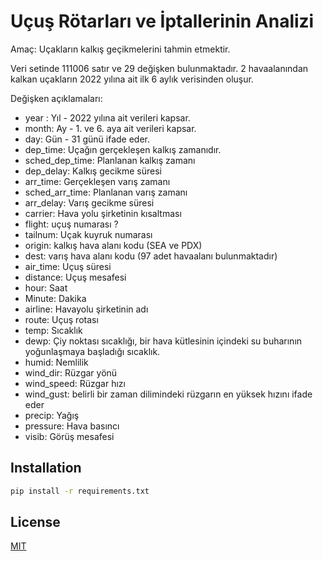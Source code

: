 
# Uçuş Rötarları ve İptallerinin Analizi #

Amaç: Uçakların kalkış geçikmelerini tahmin etmektir.


Veri setinde 111006 satır ve 29 değişken bulunmaktadır. 2 havaalanından kalkan uçakların 2022 yılına ait ilk 6 aylık verisinden oluşur.

Değişken açıklamaları:

- year : Yıl - 2022 yılına ait verileri kapsar.
- month: Ay - 1. ve 6. aya ait verileri kapsar.
- day: Gün - 31 günü ifade eder.
- dep_time: Uçağın gerçekleşen kalkış zamanıdır. 
- sched_dep_time: Planlanan kalkış zamanı
- dep_delay: Kalkış gecikme süresi
- arr_time: Gerçekleşen varış zamanı
- sched_arr_time: Planlanan varış zamanı
- arr_delay: Varış gecikme süresi
- carrier: Hava yolu şirketinin kısaltması
- flight: uçuş numarası ?
- tailnum: Uçak kuyruk numarası
- origin: kalkış hava alanı kodu (SEA ve PDX)
- dest: varış hava alanı kodu (97 adet havaalanı bulunmaktadır)
- air_time: Uçuş süresi
- distance: Uçuş mesafesi
- hour: Saat
- Minute: Dakika
- airline: Havayolu şirketinin adı
- route: Uçuş rotası
- temp: Sıcaklık
- dewp: Çiy noktası sıcaklığı, bir hava kütlesinin içindeki su buharının yoğunlaşmaya başladığı sıcaklık.
- humid: Nemlilik
- wind_dir: Rüzgar yönü
- wind_speed: Rüzgar hızı
- wind_gust:  belirli bir zaman dilimindeki rüzgarın en yüksek hızını ifade eder
- precip: Yağış
- pressure: Hava basıncı
- visib: Görüş mesafesi





## Installation
```bash
pip install -r requirements.txt
```
    
## License

[MIT](https://choosealicense.com/licenses/mit/)

